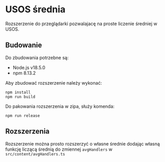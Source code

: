 # USOS średnia
Rozszerzenie do przeglądarki pozwalajacę na proste liczenie średniej w USOS.

## Budowanie
Do zbudowania potrzebne są:
- Node.js v18.5.0
- npm 8.13.2

Aby zbudować rozszerzenie należy wykonać:
```
npm install
npm run build
```
Do pakowania rozszerzenia w zipa, służy komenda:
```
npm run release
```

## Rozszerzenia
Rozszerzenie można prosto rozszerzyć o własne średnie dodając własną funkcję liczącą średnią do zmiennej `avgHandlers` w `src/content/avgHandlers.ts`
